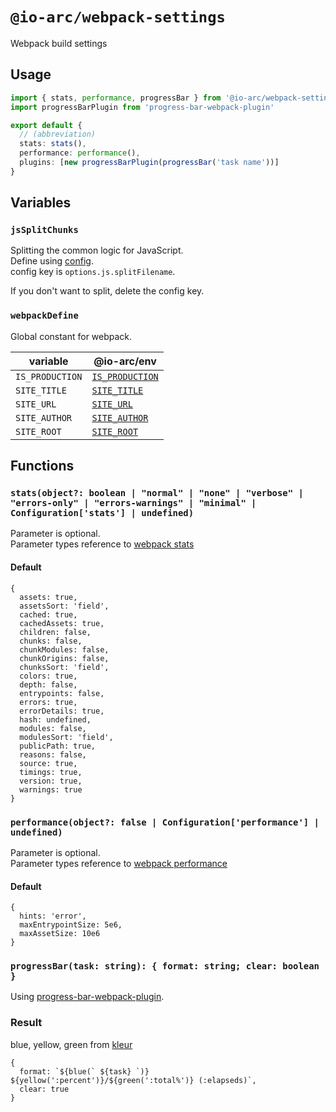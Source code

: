 # `@io-arc/webpack-settings`

Webpack build settings

## Usage

```typescript
import { stats, performance, progressBar } from '@io-arc/webpack-settings'
import progressBarPlugin from 'progress-bar-webpack-plugin'

export default {
  // (abbreviation)
  stats: stats(),
  performance: performance(),
  plugins: [new progressBarPlugin(progressBar('task name'))]
}
```

## Variables

### `jsSplitChunks`

Splitting the common logic for JavaScript.  
Define using [config](https://www.npmjs.com/package/node-config).  
config key is `options.js.splitFilename`.

If you don't want to split, delete the config key.

### `webpackDefine`

Global constant for webpack.

| variable        | @io-arc/env                                                                    |
| --------------- | ------------------------------------------------------------------------------ |
| `IS_PRODUCTION` | [`IS_PRODUCTION`](https://github.com/io-arc/io-arc/tree/master/packages/env#is_production) |
| `SITE_TITLE`         | [`SITE_TITLE`](https://github.com/io-arc/io-arc/tree/master/packages/env#site_title)       |
| `SITE_URL`           | [`SITE_URL`](https://github.com/io-arc/io-arc/tree/master/packages/env#site_url)           |
| `SITE_AUTHOR`        | [`SITE_AUTHOR`](https://github.com/io-arc/io-arc/tree/master/packages/env#site_author)     |
| `SITE_ROOT`     | [`SITE_ROOT`](https://github.com/io-arc/io-arc/tree/master/packages/env#site_root)         |

## Functions

### `stats(object?: boolean | "normal" | "none" | "verbose" | "errors-only" | "errors-warnings" | "minimal" | Configuration['stats'] | undefined)`

Parameter is optional.  
Parameter types reference to [webpack stats](https://webpack.js.org/configuration/stats/)

#### Default

```
{
  assets: true,
  assetsSort: 'field',
  cached: true,
  cachedAssets: true,
  children: false,
  chunks: false,
  chunkModules: false,
  chunkOrigins: false,
  chunksSort: 'field',
  colors: true,
  depth: false,
  entrypoints: false,
  errors: true,
  errorDetails: true,
  hash: undefined,
  modules: false,
  modulesSort: 'field',
  publicPath: true,
  reasons: false,
  source: true,
  timings: true,
  version: true,
  warnings: true
}
```

### `performance(object?: false | Configuration['performance'] | undefined)`

Parameter is optional.  
Parameter types reference to [webpack performance](https://webpack.js.org/configuration/performance/)

#### Default

```
{
  hints: 'error',
  maxEntrypointSize: 5e6,
  maxAssetSize: 10e6
}
```

### `progressBar(task: string): { format: string; clear: boolean }`

Using [progress-bar-webpack-plugin](https://github.com/clessg/progress-bar-webpack-plugin).

### Result

blue, yellow, green from [kleur](https://github.com/lukeed/kleur)

```
{
  format: `${blue(` ${task} `)} ${yellow(':percent')}/${green(':total%')} (:elapseds)`,
  clear: true
}
```
